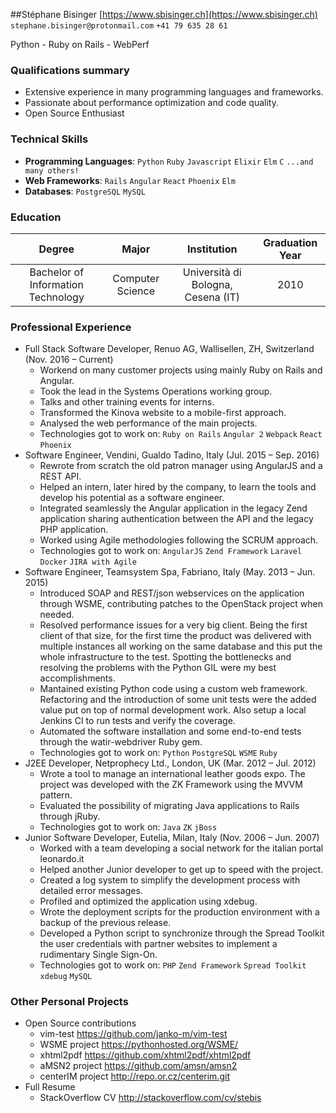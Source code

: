 ##Stéphane Bisinger
[https://www.sbisinger.ch](https://www.sbisinger.ch) `stephane.bisinger@protonmail.com` `+41 79 635 28 61`

Python - Ruby on Rails - WebPerf

### Qualifications summary
* Extensive experience in many programming languages and frameworks.
* Passionate about performance optimization and code quality.
* Open Source Enthusiast


### Technical Skills
* **Programming Languages**: `Python` `Ruby` `Javascript` `Elixir` `Elm` `C` `...and many others!` 
* **Web Frameworks**: `Rails` `Angular` `React` `Phoenix` `Elm` 
* **Databases**: `PostgreSQL` `MySQL` 

### Education
 Degree | Major | Institution | Graduation Year
:--:|:--:|:--:|:--:
Bachelor of Information Technology | Computer Science | Università di Bologna, Cesena (IT) | 2010


### Professional Experience
* Full Stack Software Developer, Renuo AG, Wallisellen, ZH, Switzerland (Nov. 2016 – Current)
    - Workend on many customer projects using mainly Ruby on Rails and Angular.
    - Took the lead in the Systems Operations working group.
    - Talks and other training events for interns.
    - Transformed the Kinova website to a mobile-first approach.
    - Analysed the web performance of the main projects.
    - Technologies got to work on: `Ruby on Rails` `Angular 2` `Webpack` `React` `Phoenix` 
* Software Engineer, Vendini, Gualdo Tadino, Italy (Jul. 2015 – Sep. 2016)
    - Rewrote from scratch the old patron manager using AngularJS and a REST API.
    - Helped an intern, later hired by the company, to learn the tools and develop his potential as a software engineer.
    - Integrated seamlessly the Angular application in the legacy Zend application sharing authentication between the API and the legacy PHP application.
    - Worked using Agile methodologies following the SCRUM approach.
    - Technologies got to work on: `AngularJS` `Zend Framework` `Laravel` `Docker` `JIRA with Agile` 
* Software Engineer, Teamsystem Spa, Fabriano, Italy (May. 2013 – Jun. 2015)
    - Introduced SOAP and REST/json webservices on the application through WSME, contributing patches to the OpenStack project when needed.
    - Resolved performance issues for a very big client. Being the first client of that size, for the first time the product was delivered with multiple instances all working on the same database and this put the whole infrastructure to the test. Spotting the bottlenecks and resolving the problems with the Python GIL were my best accomplishments.
    - Mantained existing Python code using a custom web framework. Refactoring and the introduction of some unit tests were the added value put on top of normal development work. Also setup a local Jenkins CI to run tests and verify the coverage.
    - Automated the software installation and some end-to-end tests through the watir-webdriver Ruby gem.
    - Technologies got to work on: `Python` `PostgreSQL` `WSME` `Ruby` 
* J2EE Developer, Netprophecy Ltd., London, UK (Mar. 2012 – Jul. 2012)
    - Wrote a tool to manage an international leather goods expo. The project was developed with the ZK Framework using the MVVM pattern.
    - Evaluated the possibility of migrating Java applications to Rails through jRuby.
    - Technologies got to work on: `Java` `ZK` `jBoss` 
* Junior Software Developer, Eutelia, Milan, Italy (Nov. 2006 – Jun. 2007)
    - Worked with a team developing a social network for the italian portal leonardo.it
    - Helped another Junior developer to get up to speed with the project.
    - Created a log system to simplify the development process with detailed error messages.
    - Profiled and optimized the application using xdebug.
    - Wrote the deployment scripts for the production environment with a backup of the previous release.
    - Developed a Python script to synchronize through the Spread Toolkit the user credentials with partner websites to implement a rudimentary Single Sign-On.
    - Technologies got to work on: `PHP` `Zend Framework` `Spread Toolkit` `xdebug` `MySQL` 

### Other Personal Projects
* Open Source contributions
    - vim-test https://github.com/janko-m/vim-test
    - WSME project https://pythonhosted.org/WSME/
    - xhtml2pdf https://github.com/xhtml2pdf/xhtml2pdf
    - aMSN2 project https://github.com/amsn/amsn2
    - centerIM project http://repo.or.cz/centerim.git
* Full Resume
    - StackOverflow CV http://stackoverflow.com/cv/stebis







